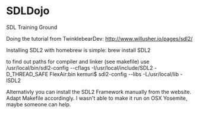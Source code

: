 # SDLDojo
SDL Training Ground

Doing the tutorial from TwinklebearDev:
http://www.willusher.io/pages/sdl2/

Installing SDL2 with homebrew is simple:
brew install SDL2

to find out paths for compiler and linker (see makefile) use
/usr/local/bin/sdl2-config --cflags
-I/usr/local/include/SDL2 -D_THREAD_SAFE
FlexAir:bin kemuri$ sdl2-config --libs
-L/usr/local/lib -lSDL2

Alternativly you can install the SDL2 Framework manually from the website.
Adapt Makefile accordingly. I wasn't able to make it run on OSX Yosemite,
maybe someone can help.
